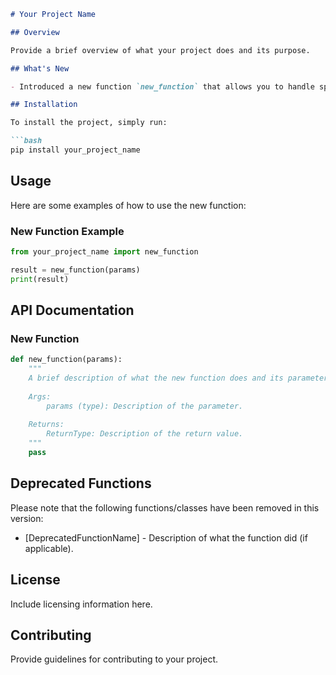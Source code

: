 ```markdown
# Your Project Name

## Overview

Provide a brief overview of what your project does and its purpose.

## What's New

- Introduced a new function `new_function` that allows you to handle specific tasks more efficiently.

## Installation

To install the project, simply run:

```bash
pip install your_project_name
```

## Usage

Here are some examples of how to use the new function:

### New Function Example

```python
from your_project_name import new_function

result = new_function(params)
print(result)
```

## API Documentation

### New Function

```python
def new_function(params):
    """
    A brief description of what the new function does and its parameters.
    
    Args:
        params (type): Description of the parameter.
        
    Returns:
        ReturnType: Description of the return value.
    """
    pass
```

## Deprecated Functions

Please note that the following functions/classes have been removed in this version:

- [DeprecatedFunctionName] - Description of what the function did (if applicable).

## License

Include licensing information here.

## Contributing

Provide guidelines for contributing to your project.
```
